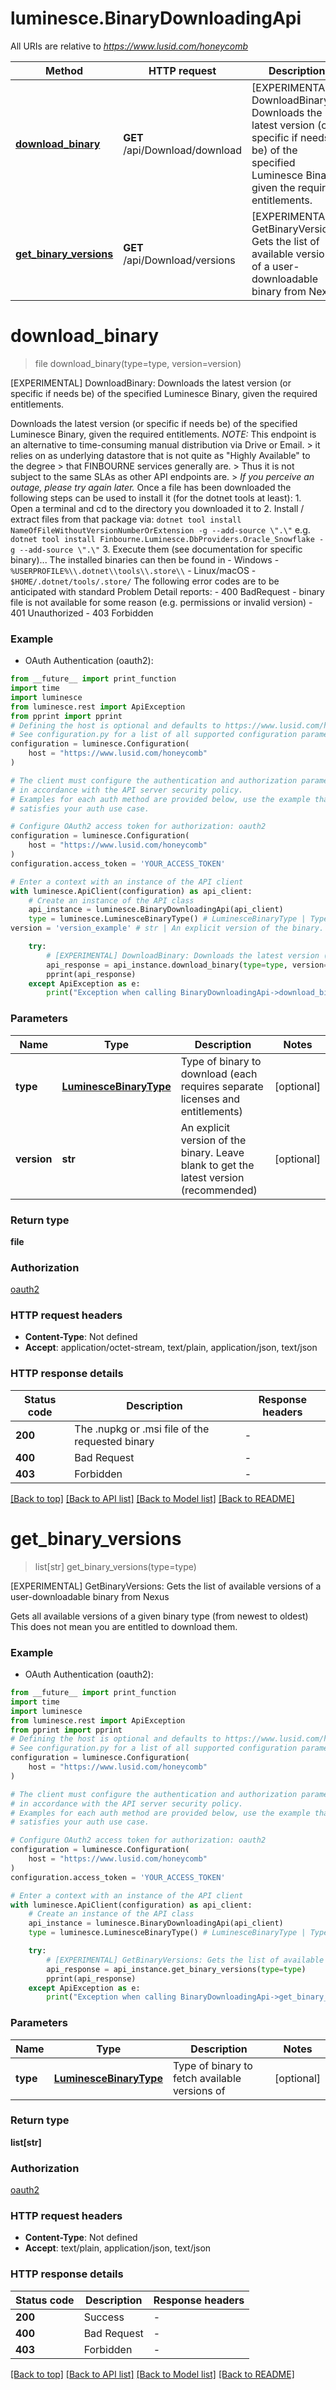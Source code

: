 # luminesce.BinaryDownloadingApi

All URIs are relative to *https://www.lusid.com/honeycomb*

Method | HTTP request | Description
------------- | ------------- | -------------
[**download_binary**](BinaryDownloadingApi.md#download_binary) | **GET** /api/Download/download | [EXPERIMENTAL] DownloadBinary: Downloads the latest version (or specific if needs be) of the specified Luminesce Binary, given the required entitlements.
[**get_binary_versions**](BinaryDownloadingApi.md#get_binary_versions) | **GET** /api/Download/versions | [EXPERIMENTAL] GetBinaryVersions: Gets the list of available versions of a user-downloadable binary from Nexus


# **download_binary**
> file download_binary(type=type, version=version)

[EXPERIMENTAL] DownloadBinary: Downloads the latest version (or specific if needs be) of the specified Luminesce Binary, given the required entitlements.

 Downloads the latest version (or specific if needs be) of the specified Luminesce Binary, given the required entitlements.  *NOTE:* This endpoint is an alternative to time-consuming manual distribution via Drive or Email. > it relies on as underlying datastore that is not quite as \"Highly Available\" to the degree  > that FINBOURNE services generally are.   > Thus it is not subject to the same SLAs as other API endpoints are. > *If you perceive an outage, please try again later.*  Once a file has been downloaded the following steps can be used to install it (for the dotnet tools at least):  1. Open a terminal and cd to the directory you downloaded it to 2. Install / extract files from that package via: ``` dotnet tool install NameOfFileWithoutVersionNumberOrExtension -g --add-source \".\" ``` e.g. ``` dotnet tool install Finbourne.Luminesce.DbProviders.Oracle_Snowflake -g --add-source \".\" ``` 3. Execute them (see documentation for specific binary)...  The installed binaries can then be found in - Windows - `%USERPROFILE%\\.dotnet\\tools\\.store\\` - Linux/macOS - `$HOME/.dotnet/tools/.store/`  The following error codes are to be anticipated with standard Problem Detail reports: - 400 BadRequest - binary file is not available for some reason (e.g. permissions or invalid version) - 401 Unauthorized - 403 Forbidden 

### Example

* OAuth Authentication (oauth2):
```python
from __future__ import print_function
import time
import luminesce
from luminesce.rest import ApiException
from pprint import pprint
# Defining the host is optional and defaults to https://www.lusid.com/honeycomb
# See configuration.py for a list of all supported configuration parameters.
configuration = luminesce.Configuration(
    host = "https://www.lusid.com/honeycomb"
)

# The client must configure the authentication and authorization parameters
# in accordance with the API server security policy.
# Examples for each auth method are provided below, use the example that
# satisfies your auth use case.

# Configure OAuth2 access token for authorization: oauth2
configuration = luminesce.Configuration(
    host = "https://www.lusid.com/honeycomb"
)
configuration.access_token = 'YOUR_ACCESS_TOKEN'

# Enter a context with an instance of the API client
with luminesce.ApiClient(configuration) as api_client:
    # Create an instance of the API class
    api_instance = luminesce.BinaryDownloadingApi(api_client)
    type = luminesce.LuminesceBinaryType() # LuminesceBinaryType | Type of binary to download (each requires separate licenses and entitlements) (optional)
version = 'version_example' # str | An explicit version of the binary.  Leave blank to get the latest version (recommended) (optional)

    try:
        # [EXPERIMENTAL] DownloadBinary: Downloads the latest version (or specific if needs be) of the specified Luminesce Binary, given the required entitlements.
        api_response = api_instance.download_binary(type=type, version=version)
        pprint(api_response)
    except ApiException as e:
        print("Exception when calling BinaryDownloadingApi->download_binary: %s\n" % e)
```

### Parameters

Name | Type | Description  | Notes
------------- | ------------- | ------------- | -------------
 **type** | [**LuminesceBinaryType**](.md)| Type of binary to download (each requires separate licenses and entitlements) | [optional] 
 **version** | **str**| An explicit version of the binary.  Leave blank to get the latest version (recommended) | [optional] 

### Return type

**file**

### Authorization

[oauth2](../README.md#oauth2)

### HTTP request headers

 - **Content-Type**: Not defined
 - **Accept**: application/octet-stream, text/plain, application/json, text/json

### HTTP response details
| Status code | Description | Response headers |
|-------------|-------------|------------------|
**200** | The .nupkg or .msi file of the requested binary |  -  |
**400** | Bad Request |  -  |
**403** | Forbidden |  -  |

[[Back to top]](#) [[Back to API list]](../README.md#documentation-for-api-endpoints) [[Back to Model list]](../README.md#documentation-for-models) [[Back to README]](../README.md)

# **get_binary_versions**
> list[str] get_binary_versions(type=type)

[EXPERIMENTAL] GetBinaryVersions: Gets the list of available versions of a user-downloadable binary from Nexus

 Gets all available versions of a given binary type (from newest to oldest) This does not mean you are entitled to download them.

### Example

* OAuth Authentication (oauth2):
```python
from __future__ import print_function
import time
import luminesce
from luminesce.rest import ApiException
from pprint import pprint
# Defining the host is optional and defaults to https://www.lusid.com/honeycomb
# See configuration.py for a list of all supported configuration parameters.
configuration = luminesce.Configuration(
    host = "https://www.lusid.com/honeycomb"
)

# The client must configure the authentication and authorization parameters
# in accordance with the API server security policy.
# Examples for each auth method are provided below, use the example that
# satisfies your auth use case.

# Configure OAuth2 access token for authorization: oauth2
configuration = luminesce.Configuration(
    host = "https://www.lusid.com/honeycomb"
)
configuration.access_token = 'YOUR_ACCESS_TOKEN'

# Enter a context with an instance of the API client
with luminesce.ApiClient(configuration) as api_client:
    # Create an instance of the API class
    api_instance = luminesce.BinaryDownloadingApi(api_client)
    type = luminesce.LuminesceBinaryType() # LuminesceBinaryType | Type of binary to fetch available versions of (optional)

    try:
        # [EXPERIMENTAL] GetBinaryVersions: Gets the list of available versions of a user-downloadable binary from Nexus
        api_response = api_instance.get_binary_versions(type=type)
        pprint(api_response)
    except ApiException as e:
        print("Exception when calling BinaryDownloadingApi->get_binary_versions: %s\n" % e)
```

### Parameters

Name | Type | Description  | Notes
------------- | ------------- | ------------- | -------------
 **type** | [**LuminesceBinaryType**](.md)| Type of binary to fetch available versions of | [optional] 

### Return type

**list[str]**

### Authorization

[oauth2](../README.md#oauth2)

### HTTP request headers

 - **Content-Type**: Not defined
 - **Accept**: text/plain, application/json, text/json

### HTTP response details
| Status code | Description | Response headers |
|-------------|-------------|------------------|
**200** | Success |  -  |
**400** | Bad Request |  -  |
**403** | Forbidden |  -  |

[[Back to top]](#) [[Back to API list]](../README.md#documentation-for-api-endpoints) [[Back to Model list]](../README.md#documentation-for-models) [[Back to README]](../README.md)

